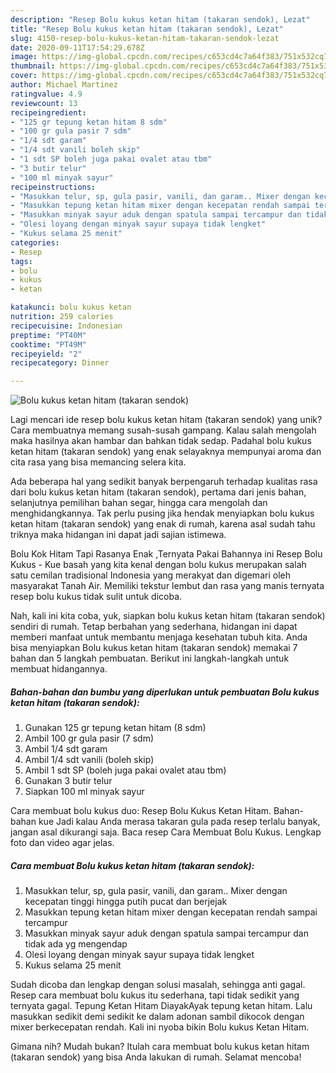 ```yaml
---
description: "Resep Bolu kukus ketan hitam (takaran sendok), Lezat"
title: "Resep Bolu kukus ketan hitam (takaran sendok), Lezat"
slug: 4150-resep-bolu-kukus-ketan-hitam-takaran-sendok-lezat
date: 2020-09-11T17:54:29.678Z
image: https://img-global.cpcdn.com/recipes/c653cd4c7a64f383/751x532cq70/bolu-kukus-ketan-hitam-takaran-sendok-foto-resep-utama.jpg
thumbnail: https://img-global.cpcdn.com/recipes/c653cd4c7a64f383/751x532cq70/bolu-kukus-ketan-hitam-takaran-sendok-foto-resep-utama.jpg
cover: https://img-global.cpcdn.com/recipes/c653cd4c7a64f383/751x532cq70/bolu-kukus-ketan-hitam-takaran-sendok-foto-resep-utama.jpg
author: Michael Martinez
ratingvalue: 4.9
reviewcount: 13
recipeingredient:
- "125 gr tepung ketan hitam 8 sdm"
- "100 gr gula pasir 7 sdm"
- "1/4 sdt garam"
- "1/4 sdt vanili boleh skip"
- "1 sdt SP boleh juga pakai ovalet atau tbm"
- "3 butir telur"
- "100 ml minyak sayur"
recipeinstructions:
- "Masukkan telur, sp, gula pasir, vanili, dan garam.. Mixer dengan kecepatan tinggi hingga putih pucat dan berjejak"
- "Masukkan tepung ketan hitam mixer dengan kecepatan rendah sampai tercampur"
- "Masukkan minyak sayur aduk dengan spatula sampai tercampur dan tidak ada yg mengendap"
- "Olesi loyang dengan minyak sayur supaya tidak lengket"
- "Kukus selama 25 menit"
categories:
- Resep
tags:
- bolu
- kukus
- ketan

katakunci: bolu kukus ketan 
nutrition: 259 calories
recipecuisine: Indonesian
preptime: "PT40M"
cooktime: "PT49M"
recipeyield: "2"
recipecategory: Dinner

---
```



![Bolu kukus ketan hitam (takaran sendok)](https://img-global.cpcdn.com/recipes/c653cd4c7a64f383/751x532cq70/bolu-kukus-ketan-hitam-takaran-sendok-foto-resep-utama.jpg)

Lagi mencari ide resep bolu kukus ketan hitam (takaran sendok) yang unik? Cara membuatnya memang susah-susah gampang. Kalau salah mengolah maka hasilnya akan hambar dan bahkan tidak sedap. Padahal bolu kukus ketan hitam (takaran sendok) yang enak selayaknya mempunyai aroma dan cita rasa yang bisa memancing selera kita.

Ada beberapa hal yang sedikit banyak berpengaruh terhadap kualitas rasa dari bolu kukus ketan hitam (takaran sendok), pertama dari jenis bahan, selanjutnya pemilihan bahan segar, hingga cara mengolah dan menghidangkannya. Tak perlu pusing jika hendak menyiapkan bolu kukus ketan hitam (takaran sendok) yang enak di rumah, karena asal sudah tahu triknya maka hidangan ini dapat jadi sajian istimewa.

Bolu Kok Hitam Tapi Rasanya Enak ,Ternyata Pakai Bahannya ini Resep Bolu Kukus - Kue basah yang kita kenal dengan bolu kukus merupakan salah satu cemilan tradisional Indonesia yang merakyat dan digemari oleh masyarakat Tanah Air. Memiliki tekstur lembut dan rasa yang manis ternyata resep bolu kukus tidak sulit untuk dicoba.


Nah, kali ini kita coba, yuk, siapkan bolu kukus ketan hitam (takaran sendok) sendiri di rumah. Tetap berbahan yang sederhana, hidangan ini dapat memberi manfaat untuk membantu menjaga kesehatan tubuh kita. Anda bisa menyiapkan Bolu kukus ketan hitam (takaran sendok) memakai 7 bahan dan 5 langkah pembuatan. Berikut ini langkah-langkah untuk membuat hidangannya.

<!--inarticleads1-->

##### Bahan-bahan dan bumbu yang diperlukan untuk pembuatan Bolu kukus ketan hitam (takaran sendok):

1. Gunakan 125 gr tepung ketan hitam (8 sdm)
1. Ambil 100 gr gula pasir (7 sdm)
1. Ambil 1/4 sdt garam
1. Ambil 1/4 sdt vanili (boleh skip)
1. Ambil 1 sdt SP (boleh juga pakai ovalet atau tbm)
1. Gunakan 3 butir telur
1. Siapkan 100 ml minyak sayur


Cara membuat bolu kukus duo: Resep Bolu Kukus Ketan Hitam. Bahan-bahan kue Jadi kalau Anda merasa takaran gula pada resep terlalu banyak, jangan asal dikurangi saja. Baca resep Cara Membuat Bolu Kukus. Lengkap foto dan video agar jelas. 

<!--inarticleads2-->

##### Cara membuat Bolu kukus ketan hitam (takaran sendok):

1. Masukkan telur, sp, gula pasir, vanili, dan garam.. Mixer dengan kecepatan tinggi hingga putih pucat dan berjejak
1. Masukkan tepung ketan hitam mixer dengan kecepatan rendah sampai tercampur
1. Masukkan minyak sayur aduk dengan spatula sampai tercampur dan tidak ada yg mengendap
1. Olesi loyang dengan minyak sayur supaya tidak lengket
1. Kukus selama 25 menit


Sudah dicoba dan lengkap dengan solusi masalah, sehingga anti gagal. Resep cara membuat bolu kukus itu sederhana, tapi tidak sedikit yang ternyata gagal. Tepung Ketan Hitam DiayakAyak tepung ketan hitam. Lalu masukkan sedikit demi sedikit ke dalam adonan sambil dikocok dengan mixer berkecepatan rendah. Kali ini nyoba bikin Bolu kukus Ketan Hitam. 

Gimana nih? Mudah bukan? Itulah cara membuat bolu kukus ketan hitam (takaran sendok) yang bisa Anda lakukan di rumah. Selamat mencoba!
